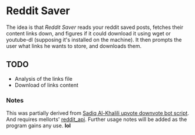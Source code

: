 # Reddit Saver
The idea is that *Reddit Saver* reads your reddit saved posts, fetches their
content links down, and figures if it could download it using wget or
youtube-dl (supposing it's installed on the machine). It then prompts the user
what links he wants to store, and downloads them.

## TODO
- Analysis of the links file
- Download of links content

### Notes
This was partially derived from [Sadiq Al-Khalili upvote downvote bot script](http://www.sadiqk.com/reddit-upvotedownvote-bot/). 
And requires mellorts' [reddit\_api](https://github.com/mellort/reddit_api).
Further usage notes will be added as the program gains any use. **lol**
